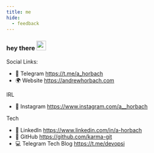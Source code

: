 ```yaml
---
title: me
hide:
  - feedback
---
```


### hey there <img src="https://media.giphy.com/media/hvRJCLFzcasrR4ia7z/giphy.gif" width="25px">

Social Links:

- 🚀 Telegram <https://t.me/a_horbach>
- 🌍 Website <https://andrewhorbach.com>

IRL

- 📸 Instagram <https://www.instagram.com/a__horbach>

Tech

- 👔 LinkedIn <https://www.linkedin.com/in/a-horbach>
- 🐙 GitHub <https://github.com/karma-git>
- 💻 Telegram Tech Blog <https://t.me/devopsi>

<!-- CI trigger 2025-02-15T15:22:28Z -->
